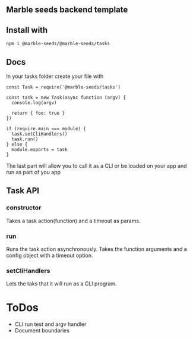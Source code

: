 ## Marble seeds backend template

## Install with

```
npm i @marble-seeds/@marble-seeds/tasks
```

## Docs

In your tasks folder create your file with

```
const Task = require('@marble-seeds/tasks')

const task = new Task(async function (argv) {
  console.log(argv)

  return { foo: true }
})

if (require.main === module) {
  task.setCliHandlers()
  task.run()
} else {
  module.exports = task
}
```

The last part will allow you to call it as a CLI or be loaded on your app and run as part of you app

## Task API

### constructor

Takes a task action(function) and a timeout as params.

### run

Runs the task action asynchronously. Takes the function arguments and a config object with a timeout option.

### setCliHandlers

Lets the taks that it will run as a CLI program.


# ToDos

- CLI run test and argv handler
- Document boundaries
